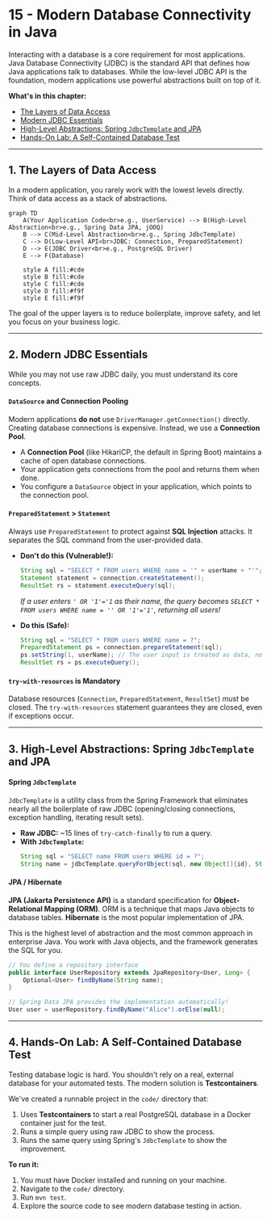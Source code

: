 # 15 - Modern Database Connectivity in Java

Interacting with a database is a core requirement for most applications. Java Database Connectivity (JDBC) is the standard API that defines how Java applications talk to databases. While the low-level JDBC API is the foundation, modern applications use powerful abstractions built on top of it.

**What's in this chapter:**
*   [The Layers of Data Access](#1-the-layers-of-data-access)
*   [Modern JDBC Essentials](#2-modern-jdbc-essentials)
*   [High-Level Abstractions: Spring `JdbcTemplate` and JPA](#3-high-level-abstractions-spring-jdbctemplate-and-jpa)
*   [Hands-On Lab: A Self-Contained Database Test](#4-hands-on-lab-a-self-contained-database-test)

---

## 1. The Layers of Data Access

In a modern application, you rarely work with the lowest levels directly. Think of data access as a stack of abstractions.

```mermaid
graph TD
    A(Your Application Code<br>e.g., UserService) --> B(High-Level Abstraction<br>e.g., Spring Data JPA, jOOQ)
    B --> C(Mid-Level Abstraction<br>e.g., Spring JdbcTemplate)
    C --> D(Low-Level API<br>JDBC: Connection, PreparedStatement)
    D --> E(JDBC Driver<br>e.g., PostgreSQL Driver)
    E --> F(Database)

    style A fill:#cde
    style B fill:#cde
    style C fill:#cde
    style D fill:#f9f
    style E fill:#f9f
```
The goal of the upper layers is to reduce boilerplate, improve safety, and let you focus on your business logic.

---

## 2. Modern JDBC Essentials

While you may not use raw JDBC daily, you must understand its core concepts.

#### `DataSource` and Connection Pooling
Modern applications **do not** use `DriverManager.getConnection()` directly. Creating database connections is expensive. Instead, we use a **Connection Pool**.
*   A **Connection Pool** (like HikariCP, the default in Spring Boot) maintains a cache of open database connections.
*   Your application gets connections from the pool and returns them when done.
*   You configure a `DataSource` object in your application, which points to the connection pool.

#### `PreparedStatement` > `Statement`
Always use `PreparedStatement` to protect against **SQL Injection** attacks. It separates the SQL command from the user-provided data.

*   **Don't do this (Vulnerable!):**
    ```java
    String sql = "SELECT * FROM users WHERE name = '" + userName + "'";
    Statement statement = connection.createStatement();
    ResultSet rs = statement.executeQuery(sql);
    ```
    *If a user enters ` ' OR '1'='1 ` as their name, the query becomes `SELECT * FROM users WHERE name = '' OR '1'='1'`, returning all users!*

*   **Do this (Safe):**
    ```java
    String sql = "SELECT * FROM users WHERE name = ?";
    PreparedStatement ps = connection.prepareStatement(sql);
    ps.setString(1, userName); // The user input is treated as data, not a command.
    ResultSet rs = ps.executeQuery();
    ```

#### `try-with-resources` is Mandatory
Database resources (`Connection`, `PreparedStatement`, `ResultSet`) *must* be closed. The `try-with-resources` statement guarantees they are closed, even if exceptions occur.

---

## 3. High-Level Abstractions: Spring `JdbcTemplate` and JPA

#### Spring `JdbcTemplate`
`JdbcTemplate` is a utility class from the Spring Framework that eliminates nearly all the boilerplate of raw JDBC (opening/closing connections, exception handling, iterating result sets).

*   **Raw JDBC:** ~15 lines of `try-catch-finally` to run a query.
*   **With `JdbcTemplate`:**
    ```java
    String sql = "SELECT name FROM users WHERE id = ?";
    String name = jdbcTemplate.queryForObject(sql, new Object[]{id}, String.class);
    ```

#### JPA / Hibernate
**JPA (Jakarta Persistence API)** is a standard specification for **Object-Relational Mapping (ORM)**. ORM is a technique that maps Java objects to database tables. **Hibernate** is the most popular implementation of JPA.

This is the highest level of abstraction and the most common approach in enterprise Java. You work with Java objects, and the framework generates the SQL for you.

```java
// You define a repository interface
public interface UserRepository extends JpaRepository<User, Long> {
    Optional<User> findByName(String name);
}

// Spring Data JPA provides the implementation automatically!
User user = userRepository.findByName("Alice").orElse(null);
```

---

## 4. Hands-On Lab: A Self-Contained Database Test
Testing database logic is hard. You shouldn't rely on a real, external database for your automated tests. The modern solution is **Testcontainers**.

We've created a runnable project in the `code/` directory that:
1.  Uses **Testcontainers** to start a real PostgreSQL database in a Docker container just for the test.
2.  Runs a simple query using raw JDBC to show the process.
3.  Runs the same query using Spring's `JdbcTemplate` to show the improvement.

**To run it:**
1.  You must have Docker installed and running on your machine.
2.  Navigate to the `code/` directory.
3.  Run `mvn test`.
4.  Explore the source code to see modern database testing in action.
